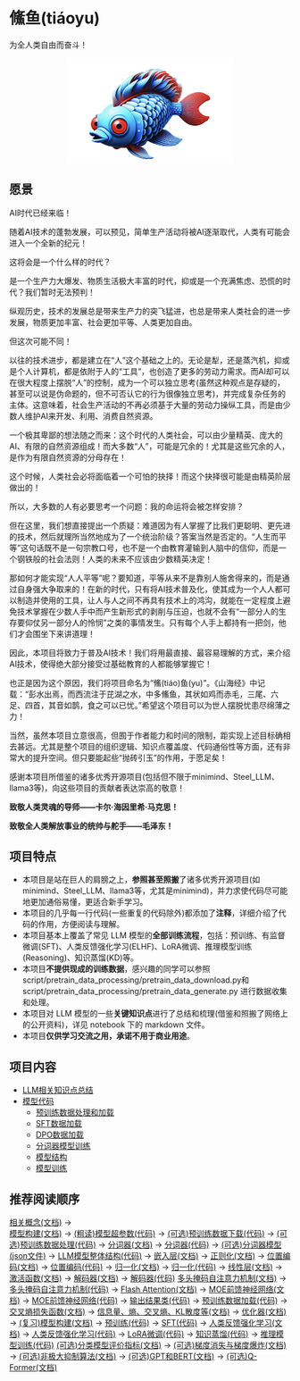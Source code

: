 # 鯈鱼(tiáoyu)
为全人类自由而奋斗！

<div align="center">

<img src="./images/logo.png" alt="logo" width="300">

</div>


## 愿景

AI时代已经来临！

随着AI技术的蓬勃发展，可以预见，简单生产活动将被AI逐渐取代，人类有可能会进入一个全新的纪元！

这将会是一个什么样的时代？

是一个生产力大爆发、物质生活极大丰富的时代，抑或是一个充满焦虑、恐慌的时代？我们暂时无法预判！

纵观历史，技术的发展总是带来生产力的突飞猛进，也总是带来人类社会的进一步发展，物质更加丰富、社会更加平等、人类更加自由。

但这次可能不同！

以往的技术进步，都是建立在“人”这个基础之上的。无论是犁，还是蒸汽机，抑或是个人计算机，都是依附于人的“工具”，也创造了更多的劳动力需求。而AI却可以在很大程度上摆脱“人”的控制，成为一个可以独立思考(虽然这种观点是存疑的，甚至可以说是伪命题的，但不可否认它的行为很像独立思考)，并完成复杂任务的主体。这意味着，社会生产活动的不再必须基于大量的劳动力操纵工具，而是由少数人维护AI来开发、利用、消费自然资源。

一个极其卑鄙的想法随之而来：这个时代的人类社会，可以由少量精英、庞大的AI、有限的自然资源组成！而大多数“人”，可能是冗余的！尤其是这些冗余的人，是作为有限自然资源的分母存在！

这个时候，人类社会必将面临着一个可怕的抉择！而这个抉择很可能是由精英阶层做出的！

所以，大多数的人有必要思考一个问题：我的命运将会被怎样安排？

但在这里，我们想直接提出一个质疑：难道因为有人掌握了比我们更聪明、更先进的技术，然后就理所当然地成为了一个统治阶级？答案当然是否定的。“人生而平等”这句话既不是一句宗教口号，也不是一个由教育灌输到人脑中的信仰，而是一个钢铁般的社会法则！人类的未来不应该由少数精英决定！

那如何才能实现“人人平等”呢？要知道，平等从来不是靠别人施舍得来的，而是通过自身强大争取来的！在新的时代，只有将AI技术普及化，使其成为一个人人都可以制造并使用的工具，让人与人之间不再具有技术上的鸿沟，就能在一定程度上避免技术掌握在少数人手中而产生新形式的剥削与压迫，也就不会有“一部分人的生存要仰仗另一部分人的怜悯”之类的事情发生。只有每个人手上都持有一把剑，他们才会围坐下来讲道理！

因此，本项目将致力于普及AI技术！我们将用最直接、最容易理解的方式，来介绍AI技术，使得绝大部分接受过基础教育的人都能够掌握它！

也正是因为这个原因，我们将项目命名为“鯈(tiáo)鱼(yu)”。《山海经》中记载：“彭水出焉，而西流注于芘湖之水，中多鯈鱼，其状如鸡而赤毛，三尾、六足、四首，其音如鹊，食之可以已忧。”希望这个项目可以为世人摆脱忧患尽绵薄之力！

当然，虽然本项目立意很高，但囿于作者能力和时间的限制，距实现上述目标确相去甚远。尤其是整个项目的组织逻辑、知识点覆盖度、代码通俗性等方面，还有非常大的提升空间。但只要能起些“抛砖引玉”的作用，于愿足矣！

感谢本项目所借鉴的诸多优秀开源项目(包括但不限于minimind、Steel_LLM、llama3等)，向这些项目的贡献者表达崇高的敬意！

**致敬人类灵魂的导师——卡尔·海因里希·马克思！**

**致敬全人类解放事业的统帅与舵手——毛泽东！**

## 项目特点

 - 本项目是站在巨人的肩膀之上，**参照甚至照搬**了诸多优秀开源项目(如minimind、Steel_LLM、llama3等，尤其是minimind)，并力求使代码尽可能地更加通俗易懂，更适合新手学习。
 - 本项目的几乎每一行代码(一些重复的代码除外)都添加了**注释**，详细介绍了代码的作用，方便阅读与理解。
 - 本项目基本上覆盖了常见 LLM 模型的**全部训练流程**，包括：预训练、有监督微调(SFT)、人类反馈强化学习(ELHF)、LoRA微调、推理模型训练(Reasoning)、知识蒸馏(KD)等。
 - 本项目**不提供现成的训练数据**，感兴趣的同学可以参照 script/pretrain_data_processing/pretrain_data_download.py和script/pretrain_data_processing/pretrain_data_generate.py 进行数据收集和处理。
 - 本项目对 LLM 模型的一些**关键知识点**进行了总结和梳理(借鉴和照搬了网络上的公开资料)，详见 notebook 下的 markdown 文件。
 - 本项目**仅供学习交流之用，承诺不用于商业用途**。

## 项目内容
- [LLM相关知识点总结](notebook)
- [模型代码](script)
    - [预训练数据处理和加载](script/pretrain_data_processing)
    - [SFT数据加载](script/sft_data_processing)
    - [DPO数据加载](script/dpo_data_processing)
    - [分词器模型训练](script/tokenizer_training/BPE_tokenizer_training.py)
    - [模型结构](script/modeling)
    - [模型训练](script/training)


## 推荐阅读顺序

[相关概念(文档)](notebook/1-相关概念.md) ->  
[模型构建(文档)](notebook/2-模型构建.md) -> 
[(粗读)模型超参数(代码)](script/modeling/model_config.py) -> 
[(可选)预训练数据下载(代码)](script/pretrain_data_processing/pretrain_data_download.py) ->
[(可选)预训练数据处理(代码)](script/pretrain_data_processing/pretrain_data_generate.py) -> 
[分词器(文档)](notebook/3-分词器.md) -> 
[分词器(代码)](script/tokenizer_training/BPE_tokenizer_training.py) -> 
[(可选)分词器模型(json文件)](model/BPE_tokenizer/) -> 
[LLM模型整体结构(代码)](script/modeling/model.py) -> 
[嵌入层(文档)](notebook/4-嵌入层.md) ->
[正则化(文档)](notebook/5-正则化.md) ->
[位置编码(文档)](notebook/6-位置编码.md) ->
[位置编码(代码)](script/modeling/model_utils/RoPE.py) ->
[归一化(文档)](notebook/7-归一化.md) ->
[归一化(代码)](script/modeling/model_utils/Normalization.py) ->
[线性层(文档)](notebook/8-线性层.md) ->
[激活函数(文档)](notebook/13-激活函数.md) ->
[解码器(文档)](notebook/9-解码器模块.md) ->
[解码器(代码)](script/modeling/model_utils/DecoderBlock.py)
[多头掩码自注意力机制(文档)](notebook/10-多头掩码自注意力机制.md) ->
[多头掩码自注意力机制(代码)](script/modeling/model_utils/Attention.py) ->
[Flash Attention(文档)](notebook/22-FlashAttention.md) ->
[MOE前馈神经网络(文档)](notebook/11-MOE前馈神经网络.md) ->
[MOE前馈神经网络(代码)](script/modeling/model_utils/MoE.py) ->
[输出结果类(代码)](script/modeling/model_utils/Output.py) ->
[预训练数据加载(代码)](script/pretrain_data_processing/pretrain_data_load.py) ->
[交叉熵损失函数(文档)](notebook/12-交叉熵损失函数.md) ->
[信息量、熵、交叉熵、KL散度等(文档)](notebook/17-信息量、熵、交叉熵、KL散度等.md) ->
[优化器(文档)](notebook/14-优化器.md) ->
[(复习)模型构建(文档)](notebook/2-模型构建.md) -> 
[预训练(代码)](script/training/train_pretrain.py) ->
[SFT(代码)](script/training/train_sft.py) ->
[人类反馈强化学习(文档)](notebook/20-人类反馈强化学习.md) ->
[人类反馈强化学习(代码)](script/training/train_rlhf.py) ->
[LoRA微调(代码)](script/training/train_lora.py) ->
[知识蒸馏(代码)](script/training/train_kd.py) ->
[推理模型训练(代码)](script/training/train_reasoning.py)
[(可选)分类模型评价指标(文档)](notebook/15-分类模型评价指标.md) ->
[(可选)梯度消失与梯度爆炸(文档)](notebook/18-梯度消失与梯度爆炸.md) ->
[(可选)非极大抑制算法(文档)](notebook/19-非极大抑制算法.md) ->
[(可选)GPT和BERT(文档)](notebook/21-GPT和BERT.md) ->
[(可选)Q-Former(文档)](notebook/23-Q-Former.md)
